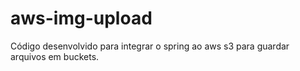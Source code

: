 # aws-img-upload
Código desenvolvido para integrar o spring ao aws s3 para guardar arquivos em buckets.
